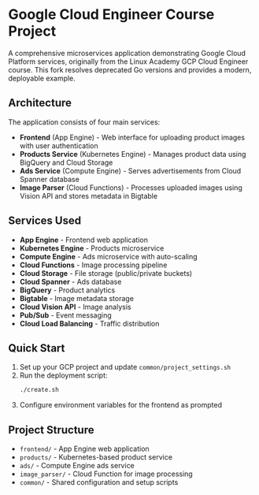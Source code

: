 # Google Cloud Engineer Course Project

A comprehensive microservices application demonstrating Google Cloud Platform services, originally from the Linux Academy GCP Cloud Engineer course. This fork resolves deprecated Go versions and provides a modern, deployable example.

## Architecture

The application consists of four main services:

- **Frontend** (App Engine) - Web interface for uploading product images with user authentication
- **Products Service** (Kubernetes Engine) - Manages product data using BigQuery and Cloud Storage
- **Ads Service** (Compute Engine) - Serves advertisements from Cloud Spanner database
- **Image Parser** (Cloud Functions) - Processes uploaded images using Vision API and stores metadata in Bigtable

## Services Used

- **App Engine** - Frontend web application
- **Kubernetes Engine** - Products microservice
- **Compute Engine** - Ads microservice with auto-scaling
- **Cloud Functions** - Image processing pipeline
- **Cloud Storage** - File storage (public/private buckets)
- **Cloud Spanner** - Ads database
- **BigQuery** - Product analytics
- **Bigtable** - Image metadata storage
- **Cloud Vision API** - Image analysis
- **Pub/Sub** - Event messaging
- **Cloud Load Balancing** - Traffic distribution

## Quick Start

1. Set up your GCP project and update `common/project_settings.sh`
2. Run the deployment script:
   ```bash
   ./create.sh
   ```
3. Configure environment variables for the frontend as prompted

## Project Structure

- `frontend/` - App Engine web application
- `products/` - Kubernetes-based product service
- `ads/` - Compute Engine ads service
- `image_parser/` - Cloud Function for image processing
- `common/` - Shared configuration and setup scripts
